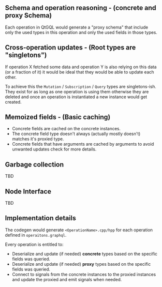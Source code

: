 ## Schema and operation reasoning - (concrete and proxy Schema)
Each operation in QtGQL would generate a "proxy schema" that include only the used types
in this operation and only the used fields in those types.

## Cross-operation updates - (Root types are "singletons")
If operation X fetched some data and operation Y is also relying on this data (or a fraction of it)
it would be ideal that they would be able to update each other.

To achieve this the `Mutation` /  `Subscription` / `Query` types are singletons-ish.
They exist for as long as one operation is using them otherwise they are deleted and once
an operation is instantiated a new instance would get created.

## Memoized fields - (Basic caching)
- Concrete fields are cached on the concrete instances.
- The concrete field type doesn't always (actually mostly doesn't) matches it's proxied type.
- Concrete fields that have arguments are cached by arguments to avoid unwanted updates
check [](../server-requirements.md#pure-fields) for more  details.

## Garbage collection
TBD

## Node Interface
TBD

## Implementation details
The codegen would generate `<OperationName>.cpp/hpp` for each operation defined in
`operaitons.graphql`.

Every operation is entitled to:

- Deserialize and update (if needed) **concrete** types based on the specific fields was queried.
- Deserialize and update (if needed) **proxy** types based on the specific fields was queried.
- Connect to signals from the concrete instances to the proxied instances and update the proxied  and emit
signals when needed.
